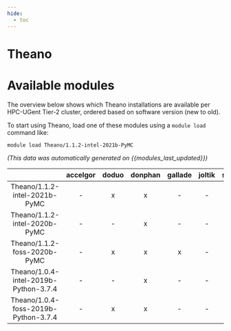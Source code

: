 ```yaml
---
hide:
  - toc
---
```


Theano
======

# Available modules


The overview below shows which Theano installations are available per HPC-UGent Tier-2 cluster, ordered based on software version (new to old).

To start using Theano, load one of these modules using a `module load` command like:

```shell
module load Theano/1.1.2-intel-2021b-PyMC
```

*(This data was automatically generated on {{modules_last_updated}})*  

| |accelgor|doduo|donphan|gallade|joltik|shinx|skitty|
| :---: | :---: | :---: | :---: | :---: | :---: | :---: | :---: |
|Theano/1.1.2-intel-2021b-PyMC|-|x|x|-|-|-|-|
|Theano/1.1.2-intel-2020b-PyMC|-|-|x|-|-|-|-|
|Theano/1.1.2-foss-2020b-PyMC|-|x|x|x|-|-|-|
|Theano/1.0.4-intel-2019b-Python-3.7.4|-|-|x|-|-|-|-|
|Theano/1.0.4-foss-2019b-Python-3.7.4|-|x|x|-|-|-|-|
